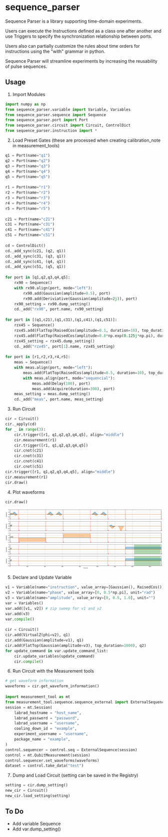 # sequence_parser
Sequence Parser is a library supporting time-domain experiments.


Users can execute the Instructions defined as a class one after another and use Triggers to specify the synchronization relationship between ports.


Users also can partially customize the rules about time orders for instructions using the "with" grammar in python.


Sequence Parser will streamline experiments by increasing the reusability of pulse sequences.

## Usage

1. Import Modules
```python
import numpy as np
from sequence_parser.variable import Variable, Variables
from sequence_parser.sequence import Sequence
from sequence_parser.port import Port
from sequence_parser.circuit import Circuit, ControlDict
from sequence_parser.instruction import *
```

2. Load Preset Gates (these are processed when creating calibration_note in measurement_tools)
```python
q1 = Port(name="q1")
q2 = Port(name="q2")
q3 = Port(name="q3")
q4 = Port(name="q4")
q5 = Port(name="q5")

r1 = Port(name="r1")
r2 = Port(name="r2")
r3 = Port(name="r3")
r4 = Port(name="r4")
r5 = Port(name="r5")

c21 = Port(name="c21")
c31 = Port(name="c31")
c41 = Port(name="c41")
c51 = Port(name="c51")

cd = ControlDict()
cd._add_sync(c21, (q2, q1))
cd._add_sync(c31, (q3, q1))
cd._add_sync(c41, (q4, q1))
cd._add_sync(c51, (q5, q1))

for port in [q1,q2,q3,q4,q5]:
    rx90 = Sequence()
    with rx90.align(port, mode="left"):
        rx90.add(Gaussian(amplitude=0.5), port)
        rx90.add(Deriviative(Gaussian(amplitude=2j)), port)
    rx90_setting = rx90.dump_setting()
    cd._add("rx90", port.name, rx90_setting)
    
for port in [(q1,c21),(q1,c31),(q1,c41),(q1,c51)]:
    rzx45 = Sequence()
    rzx45.add(FlatTop(RaisedCos(amplitude=0.1, duration=10), top_duration=300), port[0])
    rzx45.add(FlatTop(RaisedCos(amplitude=0.8*np.exp(0.125j*np.pi), duration=10), top_duration=300), port[1])
    rzx45_setting = rzx45.dump_setting()
    cd._add("rzx45", port[1].name, rzx45_setting)

for port in [r1,r2,r3,r4,r5]:
    meas = Sequence()
    with meas.align(port, mode="left"):
        meas.add(FlatTop(RaisedCos(amplitude=0.5, duration=10), top_duration=500), port)
        with meas.align(port, mode="sequencial"):
            meas.add(Delay(100), port)
            meas.add(Acquire(duration=300), port)
    meas_setting = meas.dump_setting()
    cd._add("meas", port.name, meas_setting)
```

3. Run Circuit
```python
cir = Circuit()
cir._apply(cd)
for _ in range(3):
    cir.trigger([r1, q1,q2,q3,q4,q5], align="middle")
    cir.measurement(r1)
    cir.trigger([r1, q1,q2,q3,q4,q5])
    cir.cnot(c21)
    cir.cnot(c31)
    cir.cnot(c41)
    cir.cnot(c51)
cir.trigger([r1, q1,q2,q3,q4,q5], align="middle")
cir.measurement(r1)
cir.draw()
```

4. Plot waveforms
```python
cir.draw()
```
![Pulse sequence](/figures/circuit.png)

5. Declare and Update Variable
```python
v1 = Variable(name="instruction", value_array=[Gaussian(), RaisedCos()], unit="")
v2 = Variable(name="phase", value_array=[0, 0.5*np.pi], unit="rad")
v3 = Variable(name="amplitude", value_array=[0, 0.5, 1.0], unit="")
var = Variables()
var.add([v1, v2]) # zip sweep for v1 and v2
var.add(v3)
var.compile()

cir = Circuit()
cir.add(VirtualZ(phi=v2), q1)
cir.add(Gaussian(amplitude=v1), q1)
cir.add(FlatTop(Gaussian(amplitude=v3), top_duration=1000), q2)
for update_command in var.update_command_list:
    cir.update_variables(update_command)
    cir.compile()
```

6. Run Circuit with the Measurement tools
```python
# get waveform information
waveforms = cir.get_waveform_information()

import measurement_tool as mt
from measurement_tool.sequence.sequence_external import ExternalSequence
session = mt.Session(
    labrad_hostname = "host_name",
    labrad_password = "password",
    labrad_username = "username",
    cooling_down_id = "example",
    experiment_username = "username",
    package_name = "example",
)
control.sequencer = control.seq = ExternalSequence(session)
control = mt.QubitMeasurement(session)
control.sequencer.set_waveforms(waveforms)
dataset = control.take_data("test")
```

7. Dump and Load Circuit (setting can be saved in the Registry)
```python
setting = cir.dump_setting()
new_cir = Circuit()
new_cir.load_setting(setting)
```

## To Do
- Add variable Sequence
- Add var.dump_setting()
